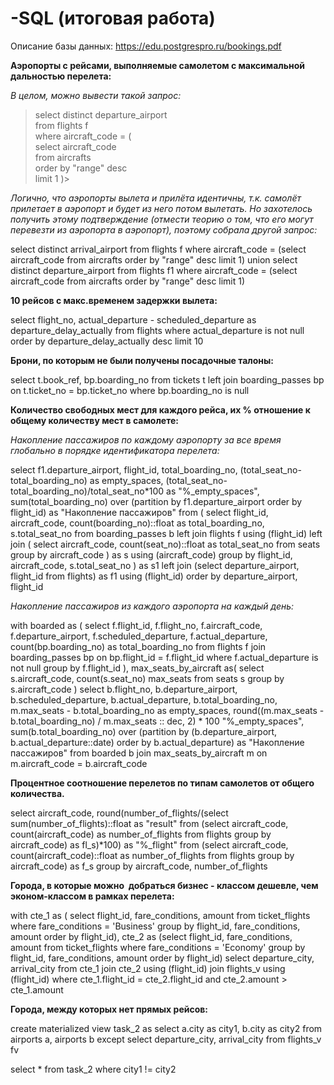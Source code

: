 # -SQL (итоговая работа)

Описание базы данных:
 https://edu.postgrespro.ru/bookings.pdf

**Аэропорты с рейсами, выполняемые самолетом с максимальной дальностью перелета:**

_В целом, можно вывести такой запрос:_

>select distinct departure_airport  
from flights f  
where aircraft_code = (  
  select aircraft_code  
from aircrafts   
order by "range" desc  
limit 1  )>

_Логично, что аэропорты вылета и прилёта идентичны, т.к. самолёт прилетает в аэропорт и будет из него потом вылетать.
Но захотелось получить этому подтверждение (отмести теорию о том, что его могут перевезти из аэропорта в аэропорт), поэтому собрала другой запрос:_

select distinct arrival_airport
from flights f
where aircraft_code = (select aircraft_code 
from aircrafts 
order by "range" desc
limit 1)
union
select distinct departure_airport
from flights f1
where aircraft_code = (select aircraft_code 
from aircrafts 
order by "range" desc
limit 1)


**10 рейсов с макс.временем задержки вылета:**

select flight_no, actual_departure - scheduled_departure as departure_delay_actually
from flights
where actual_departure is not null
order by departure_delay_actually desc
limit 10

**Брони, по которым не были получены посадочные талоны:**

select t.book_ref, bp.boarding_no
from tickets t
left join boarding_passes bp on t.ticket_no = bp.ticket_no
where bp.boarding_no is null

**Количество свободных мест для каждого рейса, их % отношение к общему количеству мест в самолете:**

_Накопление пассажиров по каждому аэропорту за все время глобально в порядке идентификатора перелета:_

select f1.departure_airport, flight_id, total_boarding_no, (total_seat_no-total_boarding_no) as empty_spaces, (total_seat_no-total_boarding_no)/total_seat_no*100 as "%_empty_spaces",
	sum(total_boarding_no) over (partition by f1.departure_airport order by flight_id) as "Накопление пассажиров"
from (
		select flight_id, aircraft_code, count(boarding_no)::float as total_boarding_no, s.total_seat_no
		from boarding_passes b
		left join flights f using (flight_id)
		left join (
			select aircraft_code, count(seat_no)::float as total_seat_no
			from seats
			group by aircraft_code
			) as s using (aircraft_code)
		group by flight_id, aircraft_code, s.total_seat_no
		) as s1
left join (select departure_airport, flight_id
		from flights) as f1 using (flight_id)
order by departure_airport, flight_id

_Накопление пассажиров из каждого аэропорта на каждый день:_

with boarded as (
	select f.flight_id, f.flight_no, f.aircraft_code, f.departure_airport, f.scheduled_departure, f.actual_departure, count(bp.boarding_no) as total_boarding_no
	from flights f 
	join boarding_passes bp on bp.flight_id = f.flight_id 
	where f.actual_departure is not null
	group by f.flight_id 
),
max_seats_by_aircraft as(
	select s.aircraft_code,	count(s.seat_no) max_seats
	from seats s 
	group by s.aircraft_code 
)
select b.flight_no,	b.departure_airport, b.scheduled_departure, b.actual_departure,	b.total_boarding_no, m.max_seats - b.total_boarding_no as empty_spaces, round((m.max_seats - b.total_boarding_no) / m.max_seats :: dec, 2) * 100 "%_empty_spaces",
	sum(b.total_boarding_no) over (partition by (b.departure_airport, b.actual_departure::date) order by b.actual_departure) as "Накопление пассажиров"
from boarded b 
join max_seats_by_aircraft m on m.aircraft_code = b.aircraft_code

**Процентное соотношение перелетов по типам самолетов от общего количества.**

select aircraft_code, round(number_of_flights/(select sum(number_of_flights)::float as "result"
from (select aircraft_code, count(aircraft_code) as number_of_flights
from flights
group by aircraft_code) as fl_s)*100) as "%_flight"
from (select aircraft_code, count(aircraft_code)::float as number_of_flights
from flights
group by aircraft_code) as f_s
group by aircraft_code, number_of_flights


**Города, в которые можно  добраться бизнес - классом дешевле, чем эконом-классом в рамках перелета:**

with cte_1 as (
	select flight_id, fare_conditions, amount
	from ticket_flights
	where fare_conditions = 'Business'
	group by flight_id, fare_conditions, amount
	order by flight_id),
cte_2 as (select flight_id, fare_conditions, amount
	from ticket_flights
	where fare_conditions = 'Economy'
	group by flight_id, fare_conditions, amount
	order by flight_id)
select departure_city, arrival_city
from cte_1
join cte_2 using (flight_id)
join flights_v using (flight_id)
where cte_1.flight_id = cte_2.flight_id and cte_2.amount > cte_1.amount

**Города, между которых нет прямых рейсов:**

create materialized view task_2 as
select a.city as city1, b.city as city2
from airports a, airports b
except
select departure_city, arrival_city 
from flights_v fv

select *
from task_2
where city1 != city2
